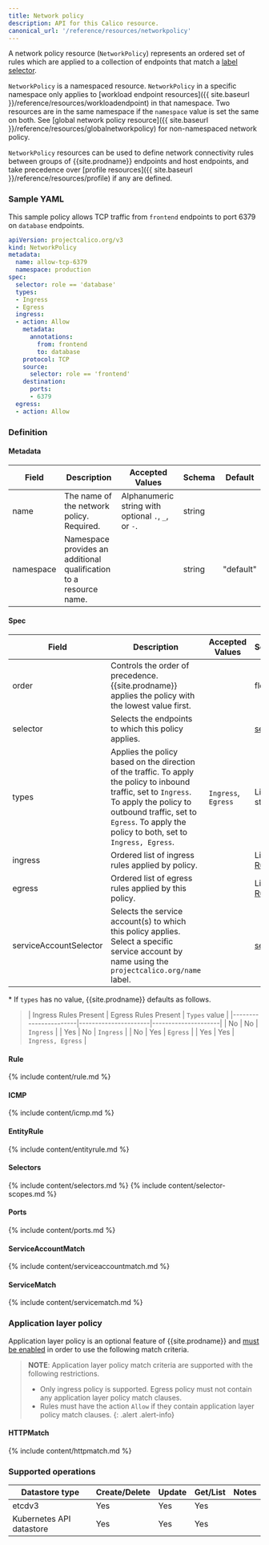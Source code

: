 ```yaml
---
title: Network policy
description: API for this Calico resource.
canonical_url: '/reference/resources/networkpolicy'
---
```


A network policy resource (`NetworkPolicy`) represents an ordered set of rules which are applied
to a collection of endpoints that match a [label selector](#selectors).

`NetworkPolicy` is a namespaced resource. `NetworkPolicy` in a specific namespace
only applies to [workload endpoint resources]({{ site.baseurl }}/reference/resources/workloadendpoint)
in that namespace. Two resources are in the same namespace if the `namespace`
value is set the same on both.
See [global network policy resource]({{ site.baseurl }}/reference/resources/globalnetworkpolicy) for non-namespaced network policy.

`NetworkPolicy` resources can be used to define network connectivity rules between groups of {{site.prodname}} endpoints and host endpoints, and
take precedence over [profile resources]({{ site.baseurl }}/reference/resources/profile) if any are defined.

### Sample YAML

This sample policy allows TCP traffic from `frontend` endpoints to port 6379 on
`database` endpoints.

```yaml
apiVersion: projectcalico.org/v3
kind: NetworkPolicy
metadata:
  name: allow-tcp-6379
  namespace: production
spec:
  selector: role == 'database'
  types:
  - Ingress
  - Egress
  ingress:
  - action: Allow
    metadata:
      annotations:
        from: frontend
        to: database
    protocol: TCP
    source:
      selector: role == 'frontend'
    destination:
      ports:
      - 6379
  egress:
  - action: Allow
```

### Definition

#### Metadata

| Field     | Description                                                        | Accepted Values                                     | Schema | Default   |
|-----------|--------------------------------------------------------------------|-----------------------------------------------------|--------|-----------|
| name      | The name of the network policy. Required.                          | Alphanumeric string with optional `.`, `_`, or `-`. | string |           |
| namespace | Namespace provides an additional qualification to a resource name. |                                                     | string | "default" |

#### Spec

| Field    | Description                                                                                         | Accepted Values | Schema                | Default |
|----------|-----------------------------------------------------------------------------------------------------|-----------------|-----------------------|---------|
| order    | Controls the order of precedence. {{site.prodname}} applies the policy with the lowest value first. |                 | float                 |         |
| selector | Selects the endpoints to which this policy applies.                                                 |                 | [selector](#selectors) | all()   |
| types    | Applies the policy based on the direction of the traffic. To apply the policy to inbound traffic, set to `Ingress`. To apply the policy to outbound traffic, set to `Egress`. To apply the policy to both, set to `Ingress, Egress`. | `Ingress`, `Egress` | List of strings | Depends on presence of ingress/egress rules\* |
| ingress  | Ordered list of ingress rules applied by policy.                                                    |                 | List of [Rule](#rule) |         |
| egress   | Ordered list of egress rules applied by this policy.                                                |                 | List of [Rule](#rule) |         |
| serviceAccountSelector | Selects the service account(s) to which this policy applies. Select a specific service account by name using the `projectcalico.org/name` label.  |                 | [selector](#selectors) | all()   |

\* If `types` has no value, {{site.prodname}} defaults as follows.

>| Ingress Rules Present | Egress Rules Present | `Types` value       |
 |-----------------------|----------------------|---------------------|
 | No                    | No                   | `Ingress`           |
 | Yes                   | No                   | `Ingress`           |
 | No                    | Yes                  | `Egress`            |
 | Yes                   | Yes                  | `Ingress, Egress`   |

#### Rule

{% include content/rule.md %}

#### ICMP

{% include content/icmp.md %}

#### EntityRule

{% include content/entityrule.md %}

#### Selectors

{% include content/selectors.md %}
{% include content/selector-scopes.md %}

#### Ports

{% include content/ports.md %}

#### ServiceAccountMatch

{% include content/serviceaccountmatch.md %}

#### ServiceMatch 

{% include content/servicematch.md %}

### Application layer policy

Application layer policy is an optional feature of {{site.prodname}} and
[must be enabled]({{site.baseurl}}/security/app-layer-policy)
in order to use the following match criteria.

> **NOTE**: Application layer policy match criteria are supported with the following restrictions.
>  * Only ingress policy is supported. Egress policy must not contain any application layer policy match clauses.
>  * Rules must have the action `Allow` if they contain application layer policy match clauses.
{: .alert .alert-info}

#### HTTPMatch

{% include content/httpmatch.md %}

### Supported operations

| Datastore type           | Create/Delete | Update | Get/List | Notes
|--------------------------|---------------|--------|----------|------
| etcdv3                   | Yes           | Yes    | Yes      |
| Kubernetes API datastore | Yes           | Yes    | Yes      |
